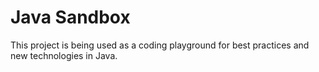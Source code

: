 # Java Sandbox

This project is being used as a coding playground for best practices and new technologies in Java.
